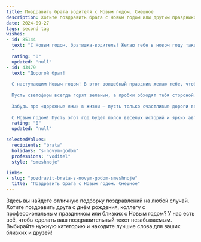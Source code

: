 ```yaml
---
title: Поздравить брата водителя с Новым годом. Смешное
description: Хотите поздравить брата с Новым годом или другим праздником? Наш ИИ создаст незабываемое поздравление, а вы обязательно выделитесь среди других.  
date: 2024-09-27
tags: second tag
wishes:
- id: 85144
  text: "С Новым годом, братишка-водитель! Желаю тебе в новом году таких только ровных дорог, чтобы ни одной ямы, ни одного гаишника, и чтобы бензин всегда был по цене «за спасибо»! Пусть твой автомобиль будет надежнее танка, а пассажиры — всегда в хорошем настроении (даже если ты опаздываешь, как всегда!).  Удачи на дорогах и пусть твой путь будет полон только приятных сюрпризов!
  "
  rating: "0"
  updated: "null"
- id: 43479
  text: "Дорогой брат!
  
  С наступающим Новым годом! В этот волшебный праздник желаю тебе, чтобы дороги всегда были ровными, а попутчики – лишь самыми веселыми! Пусть твой транспорт всегда будет на ходу, а бензин в баке – бездонным, как Дед Мороз с его мешком подарков!
  
  Пусть светофоры всегда горят зеленым, а пробки обходят тебя стороной. Желаю, чтобы у твоего руля всегда было хорошее настроение и удача, как тёплый плед в морозный вечер!
  
  Забудь про «дорожные ямы» в жизни – пусть только счастливые дороги ведут к успеху и благополучию!
  
  С Новым годом! Пусть этот год будет полон веселых историй и ярких автоприключений! 🚗🎉"
  rating: "0"
  updated: "null"

selectedValues:
  recipients: "brata"
  holidays: "s-novym-godom"
  professions: "voditel"
  style: "smeshnoje"

links:
- slug: "pozdravit-brata-s-novym-godom-smeshnoje"
  title: "Поздравить брата с Новым годом. Смешное"
---
```


Здесь вы найдете отличную подборку поздравлений на любой случай.
Хотите поздравить друга с днём рождения, коллегу с профессиональным праздником или близких с Новым годом? У нас есть всё, чтобы сделать ваш поздравительный текст незабываемым. Выбирайте нужную категорию и находите лучшие слова для ваших близких и друзей!
